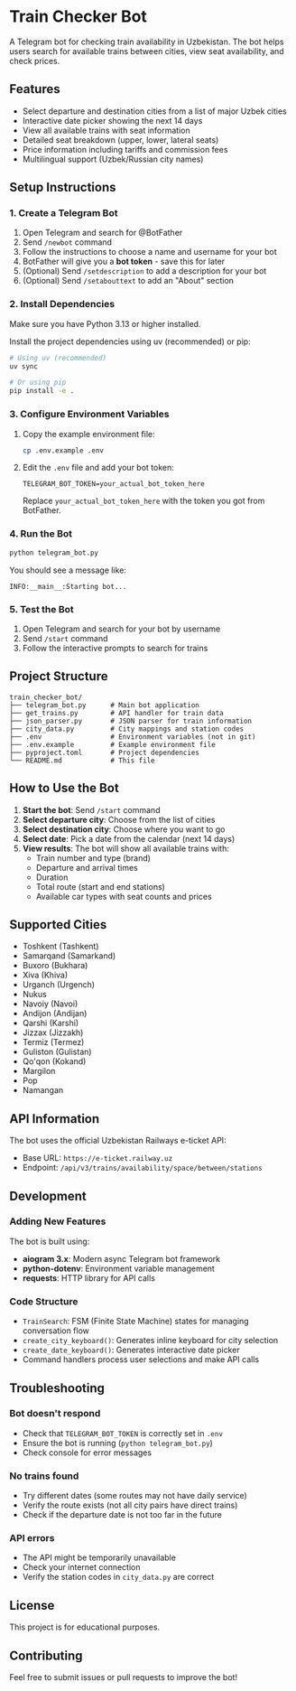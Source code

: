 # Train Checker Bot

A Telegram bot for checking train availability in Uzbekistan. The bot helps users search for available trains between cities, view seat availability, and check prices.

## Features

- Select departure and destination cities from a list of major Uzbek cities
- Interactive date picker showing the next 14 days
- View all available trains with seat information
- Detailed seat breakdown (upper, lower, lateral seats)
- Price information including tariffs and commission fees
- Multilingual support (Uzbek/Russian city names)

## Setup Instructions

### 1. Create a Telegram Bot

1. Open Telegram and search for @BotFather
2. Send `/newbot` command
3. Follow the instructions to choose a name and username for your bot
4. BotFather will give you a **bot token** - save this for later
5. (Optional) Send `/setdescription` to add a description for your bot
6. (Optional) Send `/setabouttext` to add an "About" section

### 2. Install Dependencies

Make sure you have Python 3.13 or higher installed.

Install the project dependencies using uv (recommended) or pip:

```bash
# Using uv (recommended)
uv sync

# Or using pip
pip install -e .
```

### 3. Configure Environment Variables

1. Copy the example environment file:
   ```bash
   cp .env.example .env
   ```

2. Edit the `.env` file and add your bot token:
   ```
   TELEGRAM_BOT_TOKEN=your_actual_bot_token_here
   ```

   Replace `your_actual_bot_token_here` with the token you got from BotFather.

### 4. Run the Bot

```bash
python telegram_bot.py
```

You should see a message like:
```
INFO:__main__:Starting bot...
```

### 5. Test the Bot

1. Open Telegram and search for your bot by username
2. Send `/start` command
3. Follow the interactive prompts to search for trains

## Project Structure

```
train_checker_bot/
├── telegram_bot.py      # Main bot application
├── get_trains.py        # API handler for train data
├── json_parser.py       # JSON parser for train information
├── city_data.py         # City mappings and station codes
├── .env                 # Environment variables (not in git)
├── .env.example         # Example environment file
├── pyproject.toml       # Project dependencies
└── README.md            # This file
```

## How to Use the Bot

1. **Start the bot**: Send `/start` command
2. **Select departure city**: Choose from the list of cities
3. **Select destination city**: Choose where you want to go
4. **Select date**: Pick a date from the calendar (next 14 days)
5. **View results**: The bot will show all available trains with:
   - Train number and type (brand)
   - Departure and arrival times
   - Duration
   - Total route (start and end stations)
   - Available car types with seat counts and prices

## Supported Cities

- Toshkent (Tashkent)
- Samarqand (Samarkand)
- Buxoro (Bukhara)
- Xiva (Khiva)
- Urganch (Urgench)
- Nukus
- Navoiy (Navoi)
- Andijon (Andijan)
- Qarshi (Karshi)
- Jizzax (Jizzakh)
- Termiz (Termez)
- Guliston (Gulistan)
- Qo'qon (Kokand)
- Margilon
- Pop
- Namangan

## API Information

The bot uses the official Uzbekistan Railways e-ticket API:
- Base URL: `https://e-ticket.railway.uz`
- Endpoint: `/api/v3/trains/availability/space/between/stations`

## Development

### Adding New Features

The bot is built using:
- **aiogram 3.x**: Modern async Telegram bot framework
- **python-dotenv**: Environment variable management
- **requests**: HTTP library for API calls

### Code Structure

- `TrainSearch`: FSM (Finite State Machine) states for managing conversation flow
- `create_city_keyboard()`: Generates inline keyboard for city selection
- `create_date_keyboard()`: Generates interactive date picker
- Command handlers process user selections and make API calls

## Troubleshooting

### Bot doesn't respond
- Check that `TELEGRAM_BOT_TOKEN` is correctly set in `.env`
- Ensure the bot is running (`python telegram_bot.py`)
- Check console for error messages

### No trains found
- Try different dates (some routes may not have daily service)
- Verify the route exists (not all city pairs have direct trains)
- Check if the departure date is not too far in the future

### API errors
- The API might be temporarily unavailable
- Check your internet connection
- Verify the station codes in `city_data.py` are correct

## License

This project is for educational purposes.

## Contributing

Feel free to submit issues or pull requests to improve the bot!
